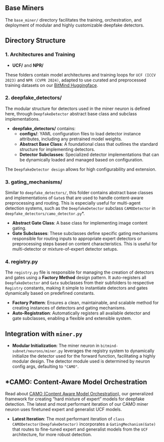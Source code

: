 ## Base Miners

The `base_miner/` directory facilitates the training, orchestration, and deployment of modular and highly customizable deepfake detectors.


## Directory Structure

### 1. Architectures and Training
- **UCF/** and **NPR/**

These folders contain model architectures and training loops for `UCF (ICCV 2023)` and `NPR (CVPR 2024)`, adapted to use curated and preprocessed training datasets on our [BitMind Huggingface](https://huggingface.co/bitmind).

### 2. deepfake_detectors/
The modular structure for detectors used in the miner neuron is defined here, through `DeepfakeDetector` abstract base class and subclass implementations.

- **deepfake_detectors/** contains:
  - **configs/**: YAML configuration files to load detector instance attributes, including any pretrained model weights.
  - **Abstract Base Class**: A foundational class that outlines the standard structure for implementing detectors.
  - **Detector Subclasses**: Specialized detector implementations that can be dynamically loaded and managed based on configuration.

The `DeepfakeDetector design` allows for high configurability and extension.

### 3. gating_mechanisms/
Similar to `deepfake_detectors/`, this folder contains abstract base classes and implementations of `Gate`s that are used to handle content-aware preprocessing and routing. This is especially useful for multi-agent detection systems, such as the `DeepfakeDetector` subclass `CAMODetector` in `deepfake_detectors/camo_detector.py`*.

- **Abstract Gate Class**: A base class for implementing image content gating.
- **Gate Subclasses**: These subclasses define specific gating mechanisms responsible for routing inputs to appropriate expert detectors or preprocessing steps based on content characteristics. This is useful for multi-detector or mixture-of-expert detector setups.

### 4. registry.py
The `registry.py` file is responsible for managing the creation of detectors and gates using a **Factory Method** design pattern. It auto-registers all `DeepfakeDetector` and `Gate` subclasses from their subfolders to respective `Registry` constants, making it simple to instantiate detectors and gates dynamically based on predefined constants.

- **Factory Pattern**: Ensures a clean, maintainable, and scalable method for creating instances of detectors and gating mechanisms.
- **Auto-Registration**: Automatically registers all available detector and gate subclasses, enabling a flexible and extensible system.

## Integration with `miner.py`

- **Modular Initialization**: The miner neuron in `bitmind-subnet/neurons/miner.py` leverages the registry system to dynamically initialize the detector used for the forward function, facilitating a highly modular design. The detector module used is determined by neuron config args, defaulting to `"CAMO"`.

## *CAMO: Content-Aware Model Orchestration

Read about [CAMO (Content Aware Model Orchestration)](https://bitmindlabs.notion.site/CAMO-Content-Aware-Model-Orchestration-CAMO-Framework-for-Deepfake-Detection-43ef46a0f9de403abec7a577a45cd075), our generalized framework for creating “hard mixture of expert” models for deepfake detection. The latest and most performant iteration of our CAMO miner neuron uses finetuned expert and generalist UCF models.

- **Latest Iteration**: The most performant iteration of `class CAMODetector(DeepfakeDetector)` incorporates a `GatingMechanism(Gate)` that routes to fine-tuned expert and generalist models from the `UCF` architecture, for more robust detection.